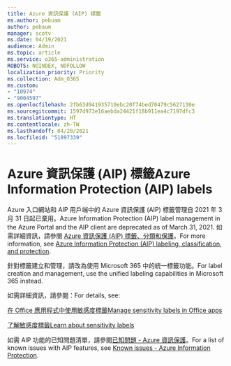 ```yaml
---
title: Azure 資訊保護 (AIP) 標籤
ms.author: pebuam
author: pebaum
manager: scotv
ms.date: 04/19/2021
audience: Admin
ms.topic: article
ms.service: o365-administration
ROBOTS: NOINDEX, NOFOLLOW
localization_priority: Priority
ms.collection: Adm_O365
ms.custom:
- "10974"
- "9004597"
ms.openlocfilehash: 2fb63d941935710ebc20f74bed70479c5627130e
ms.sourcegitcommit: 1597d973e16aebda24421f18b911ea4c7197dfc3
ms.translationtype: HT
ms.contentlocale: zh-TW
ms.lasthandoff: 04/20/2021
ms.locfileid: "51897339"
---
```

# <a name="azure-information-protection-aip-labels"></a><span data-ttu-id="dce66-102">Azure 資訊保護 (AIP) 標籤</span><span class="sxs-lookup"><span data-stu-id="dce66-102">Azure Information Protection (AIP) labels</span></span>

<span data-ttu-id="dce66-103">Azure 入口網站和 AIP 用戶端中的 Azure 資訊保護 (AIP) 標籤管理自 2021 年 3 月 31 日起已棄用。</span><span class="sxs-lookup"><span data-stu-id="dce66-103">Azure Information Protection (AIP) label management in the Azure Portal and the AIP client are deprecated as of March 31, 2021.</span></span> <span data-ttu-id="dce66-104">如需詳細資訊，請參閱 [Azure 資訊保護 (AIP) 標籤、分類和保護](https://docs.microsoft.com/azure/information-protection/aip-classification-and-protection)。</span><span class="sxs-lookup"><span data-stu-id="dce66-104">For more information, see [Azure Information Protection (AIP) labeling, classification, and protection](https://docs.microsoft.com/azure/information-protection/aip-classification-and-protection).</span></span>

<span data-ttu-id="dce66-105">針對標籤建立和管理，請改為使用 Microsoft 365 中的統一標籤功能。</span><span class="sxs-lookup"><span data-stu-id="dce66-105">For label creation and management, use the unified labeling capabilities in Microsoft 365 instead.</span></span> 

<span data-ttu-id="dce66-106">如需詳細資訊，請參閱：</span><span class="sxs-lookup"><span data-stu-id="dce66-106">For details, see:</span></span>

[<span data-ttu-id="dce66-107">在 Office 應用程式中使用敏感度標籤</span><span class="sxs-lookup"><span data-stu-id="dce66-107">Manage sensitivity labels in Office apps</span></span>](https://docs.microsoft.com/microsoft-365/compliance/sensitivity-labels-office-apps)

[<span data-ttu-id="dce66-108">了解敏感度標籤</span><span class="sxs-lookup"><span data-stu-id="dce66-108">Learn about sensitivity labels</span></span>](https://docs.microsoft.com/microsoft-365/compliance/sensitivity-labels)

<span data-ttu-id="dce66-109">如需 AIP 功能的已知問題清單，請參閱[已知問題 - Azure 資訊保護](https://docs.microsoft.com/azure/information-protection/known-issues)。</span><span class="sxs-lookup"><span data-stu-id="dce66-109">For a list of known issues with AIP features, see [Known issues - Azure Information Protection](https://docs.microsoft.com/azure/information-protection/known-issues).</span></span>
